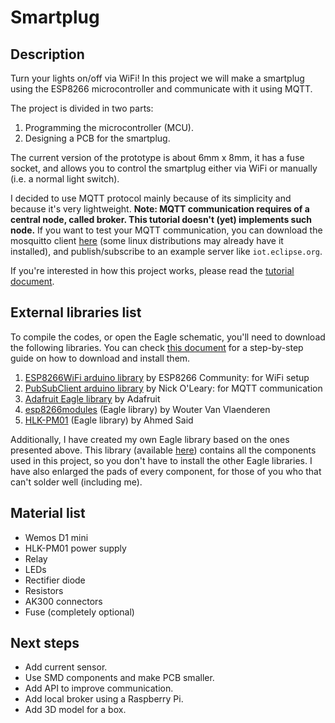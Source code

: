 # Smartplug
## Description
Turn your lights on/off via WiFi! In this project we will make a smartplug using the ESP8266 microcontroller and communicate with it using MQTT.

The project is divided in two parts:
1. Programming the microcontroller (MCU).
2. Designing a PCB for the smartplug.

The current version of the prototype is about 6mm x 8mm, it has a fuse socket, and allows you to control the smartplug either via WiFi or manually (i.e. a normal light switch).

I decided to use MQTT protocol mainly because of its simplicity and because it's very lightweight. **Note: MQTT communication requires of a central node, called broker. This tutorial doesn't (yet) implements such node.** If you want to test your MQTT communication, you can download the mosquitto client [here](https://mosquitto.org/download/) (some linux distributions may already have it installed), and publish/subscribe to an example server like ``iot.eclipse.org``.

If you're interested in how this project works, please read the [tutorial document](./TUTORIAL.md).

## External libraries list
To compile the codes, or open the Eagle schematic, you'll need to download the following libraries. You can check [this document](./LIBRARIES_GUIDE.md) for a step-by-step guide on how to download and install them.

1. [ESP8266WiFi arduino library](https://github.com/esp8266/Arduino) by ESP8266 Community: for WiFi setup
2. [PubSubClient arduino library](https://github.com/knolleary/pubsubclient) by Nick O'Leary: for MQTT communication
3. [Adafruit Eagle library](https://github.com/adafruit/Adafruit-Eagle-Library) by Adafruit
4. [esp8266modules](https://github.com/wvanvlaenderen/ESP8266-Eagle_Library) (Eagle library) by Wouter Van Vlaenderen
5. [HLK-PM01](https://github.com/AhmedSaid/EAGLELibraries) (Eagle library) by Ahmed Said

Additionally, I have created my own Eagle library based on the ones presented above. This library (available [here](./PCB/smartplug-components.lbr)) contains all the components used in this project, so you don't have to install the other Eagle libraries. I have also enlarged the pads of every component, for those of you who that can't solder well (including me).

## Material list
* Wemos D1 mini
* HLK-PM01 power supply
* Relay
* LEDs
* Rectifier diode
* Resistors
* AK300 connectors
* Fuse (completely optional)

## Next steps
* Add current sensor.
* Use SMD components and make PCB smaller.
* Add API to improve communication.
* Add local broker using a Raspberry Pi.
* Add 3D model for a box.